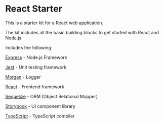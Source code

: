 # React Starter

This is a starter kit for a React web application.

The kit includes all the basic building blocks to get started with React and Node.js

Includes the following:

[Express](https://expressjs.com/) - Node.js Framework

[Jest](https://jestjs.io/) - Unit testing framework

[Morgan](https://github.com/expressjs/morgan#readme) - Logger

[React](https://reactjs.com/) - Frontend framework

[Sequelize](https://sequelize.org/) - ORM (Object Relational Mapper)

[Storybook](https://storybook.js.org/) - UI component library

[TypeScript](https://www.typescriptlang.org/) - TypeScript compiler
